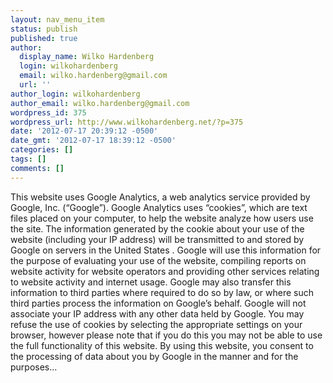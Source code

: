 ```yaml
---
layout: nav_menu_item
status: publish
published: true
author:
  display_name: Wilko Hardenberg
  login: wilkohardenberg
  email: wilko.hardenberg@gmail.com
  url: ''
author_login: wilkohardenberg
author_email: wilko.hardenberg@gmail.com
wordpress_id: 375
wordpress_url: http://www.wilkohardenberg.net/?p=375
date: '2012-07-17 20:39:12 -0500'
date_gmt: '2012-07-17 18:39:12 -0500'
categories: []
tags: []
comments: []
---
```

<p>This website uses Google Analytics, a web analytics service provided by Google, Inc. (&ldquo;Google&rdquo;). Google Analytics uses &ldquo;cookies&rdquo;, which are text files placed on your computer, to help the website analyze how users use the site. The information generated by the cookie about your use of the website (including your IP address) will be transmitted to and stored by Google on servers in the United States . Google will use this information for the purpose of evaluating your use of the website, compiling reports on website activity for website operators and providing other services relating to website activity and internet usage. Google may also transfer this information to third parties where required to do so by law, or where such third parties process the information on Google&rsquo;s behalf. Google will not associate your IP address with any other data held by Google. You may refuse the use of cookies by selecting the appropriate settings on your browser, however please note that if you do this you may not be able to use the full functionality of this website. By using this website, you consent to the processing of data about you by Google in the manner and for the purposes&hellip;</p>

